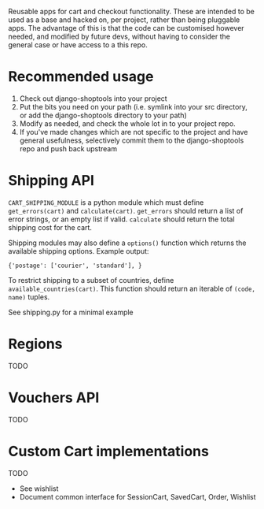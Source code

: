 Reusable apps for cart and checkout functionality. These are intended to be used
as a base and hacked on, per project, rather than being pluggable apps. The
advantage of this is that the code can be customised however needed, and
modified by future devs, without having to consider the general case or have
access to a this repo.


Recommended usage
=================

1. Check out django-shoptools into your project
2. Put the bits you need on your path (i.e. symlink into your src directory,
   or add the django-shoptools directory to your path)
3. Modify as needed, and check the whole lot in to your project repo.
4. If you've made changes which are not specific to the project and have
   general usefulness, selectively commit them to the django-shoptools repo
   and push back upstream


Shipping API
============

`CART_SHIPPING_MODULE` is a python module which must define `get_errors(cart)`
and `calculate(cart)`. `get_errors` should return a list of error strings, or
an empty list if valid. `calculate` should return the total shipping cost for
the cart.

Shipping modules may also define a `options()` function which returns the
available shipping options. Example output:

    {'postage': ['courier', 'standard'], }

To restrict shipping to a subset of countries, define 
`available_countries(cart)`. This function should return an iterable of 
`(code, name)` tuples.

See shipping.py for a minimal example


Regions
=======

TODO


Vouchers API
============

TODO


Custom Cart implementations
===========================

TODO

- See wishlist
- Document common interface for SessionCart, SavedCart, Order, Wishlist

